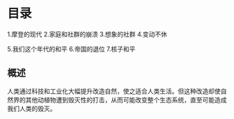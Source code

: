 # 目录
1.摩登的现代
2.家庭和社群的崩溃
3.想象的社群
4.变动不休

5.我们这个年代的和平
6.帝国的退位
7.核子和平

## 概述
人类通过科技和工业化大幅提升改造自然，使之适合人类生活。但这种改造却使自然界的其他动植物遭到毁灭性的打击，从而可能改变整个生态系统，直至可能造成我们人类的毁灭。